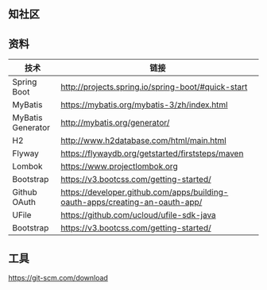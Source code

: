## 知社区

## 资料
| 技术              | 链接                                                         |
| ----------------- | ------------------------------------------------------------ |
| Spring Boot       | http://projects.spring.io/spring-boot/#quick-start           |
| MyBatis           | https://mybatis.org/mybatis-3/zh/index.html                  |
| MyBatis Generator | http://mybatis.org/generator/                                |
| H2                | http://www.h2database.com/html/main.html                     |
| Flyway            | https://flywaydb.org/getstarted/firststeps/maven             |
| Lombok            | https://www.projectlombok.org                                |
| Bootstrap         | https://v3.bootcss.com/getting-started/                      |
| Github OAuth      | https://developer.github.com/apps/building-oauth-apps/creating-an-oauth-app/ |
| UFile             | https://github.com/ucloud/ufile-sdk-java                     |
| Bootstrap         | https://v3.bootcss.com/getting-started/                      |

## 工具
https://git-scm.com/download